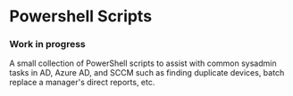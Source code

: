 # Powershell Scripts

### Work in progress

A small collection of PowerShell scripts to assist with common sysadmin tasks in AD, Azure AD, and SCCM such as finding duplicate devices, batch replace a manager's direct reports, etc.

